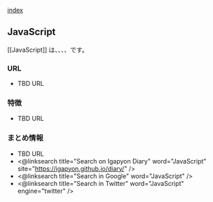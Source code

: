 [index](https://igapyon.github.io/diary/keyword/index.html)

## JavaScript

[[JavaScript]] は、、、、です。

### URL

* TBD URL

### 特徴

* TBD URL

### まとめ情報

* TBD URL
* <@linksearch title="Search on Igapyon Diary" word="JavaScript" site="https://igapyon.github.io/diary/" />
* <@linksearch title="Search in Google" word="JavaScript" />
* <@linksearch title="Search in Twitter" word="JavaScript" engine="twitter" />


